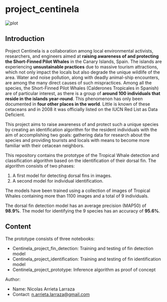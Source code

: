 # project_centinela

![plot](https://github.com/narrietal/project_centinela/main/example_fin_detection.jpg)

## Introduction
Project Centinela is a collaboration among local environmental activists, researchers, and engineers aimed at **raising awareness of and protecting the Short-Finned Pilot Whales** in the Canary Islands, Spain. The islands are experiencing **unsustainable practices** due to massive tourism attractions, which not only impact the locals but also degrade the unique wildlife of the area. Water and noise pollution, along with deadly animal-ship encounters, are among the many direct causes of such mispractices. Among all the species, the Short-Finned Pilot Whales (Calderones Tropicales in Spanish) are of particular interest, as there is a group of **around 100 individuals that reside in the islands year-round**. This phenomenon has only been documented in **four other places in the world**. Little is known of these cetaceans and in 2008 it was officially listed on the IUCN Red List as Data Deficient.

This project aims to raise awareness of and protect such a unique species by creating an identification algorithm for the resident individuals with the aim of accomplishing two goals: gathering data for research about the species and providing tourists and locals with means to become more familiar with their cetacean neighbors.

This repository contains the prototype of the Tropical Whale detection and classification algorithm based on the identification of their dorsal fin. The algorithm consists of two phases:

1. A first model for detecting dorsal fins in images.
2. A second model for individual identification.

The models have been trained using a collection of images of Tropical Whales containing more than 1100 images and a total of 9 individuals.

The dorsal fin detection model has an average precision (MAP50) of **98.9%**.
The model for identifying the 9 species has an accuracy of **95.6%**.

## Content

The prototype consists of three notebooks:

* Centinela_project_fin_detection: Training and testing of fin detection model
* Centinela_project_identification: Training and testing of fin identification model
* Centinela_project_prototype: Inference algorithm as proof of concept

Author:
- Name: Nicolas Arrieta Larraza
- Contact: n.arrieta.larraza@gmail.com
  
